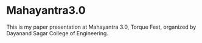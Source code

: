 # Mahayantra3.0
This is my paper presentation at Mahayantra 3.0, Torque Fest, organized by Dayanand Sagar College of Engineering.
